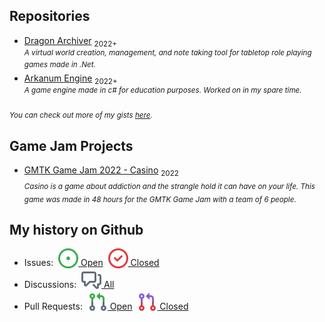 ## Repositories

- [Dragon Archiver](https://github.com/WizWorksInc/DragonArchiver) <sub>2022+</sub><br /><sup>_A virtual world creation, management, and note taking tool for tabletop role playing games made in .Net._</sup>
- [Arkanum Engine](https://github.com/Rinzii/Arkanum-Engine) <sub>2022+</sub><br /><sup>_A game engine made in c# for education purposes. Worked on in my spare time._</sup>
> </details>
<sub>_You can check out more of my gists [here](https://gist.github.com/Rinzii)._</sub>

## Game Jam Projects
- [GMTK Game Jam 2022 - Casino](https://fatal7x.itch.io/gmtk2022-casino) <sub>2022</sub><br /><sub>_Casino is a game about addiction and the strangle hold it can have on your life. This game was made in 48 hours for the GMTK Game Jam with a team of 6 people._</sub>

## My history on Github
- Issues: &nbsp;<a href="https://github.com/search?q=author%3ARinzii+is%3Aissue+is%3Aopen"><sub><img src="https://raw.githubusercontent.com/ZacharyPatten/ZacharyPatten/main/Resources/GitHub/issue-open.svg" title="Go To Open Issues"></sub> Open</a> &nbsp;<a href="https://github.com/search?q=author%3ARinzii+is%3Aissue+is%3Aclosed"><sub><img src="https://raw.githubusercontent.com/ZacharyPatten/ZacharyPatten/main/Resources/GitHub/issue-closed.svg" title="Go To Closed Issues"></sub> Closed</a>
- Discussions: &nbsp;<a href="https://github.com/search?q=author%3ARinzii&type=discussions"><sub><img src="https://raw.githubusercontent.com/ZacharyPatten/ZacharyPatten/main/Resources/GitHub/comment-discussion-16.svg" title="Go To Discussions"></sub> All</a>
- Pull Requests: &nbsp;<a href="https://github.com/search?q=is%3Aopen+is%3Apull-request+author%3ARinzii+archived%3Afalse"><sub><img src="https://raw.githubusercontent.com/ZacharyPatten/ZacharyPatten/main/Resources/GitHub/git-pull-request-16.svg" title="Go To Open Pull Requests"></sub> Open</a> &nbsp;<a href="https://github.com/search?q=is%3Aclosed+is%3Apull-request+author%3ARinzii+archived%3Afalse"><sub><img src="https://raw.githubusercontent.com/ZacharyPatten/ZacharyPatten/main/Resources/GitHub/git-pull-request-closed-16.svg" title="Go To Closed Pull Requests"></sub> Closed</a>

